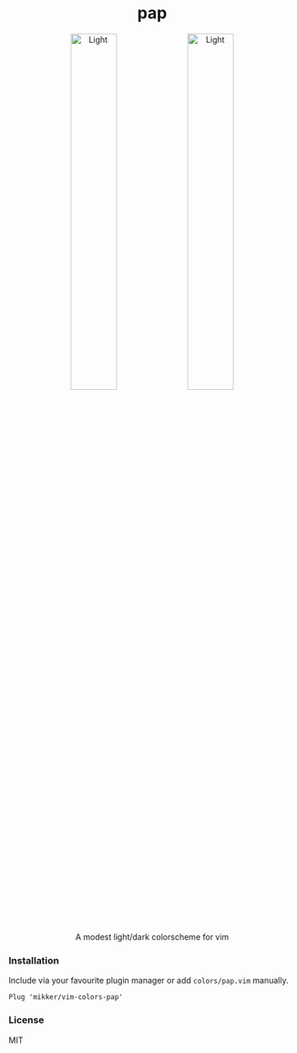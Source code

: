 <h1 align='center'>pap</h1>

<p align='center'>
  <img src='https://cdn.rawgit.com/mikker/vim-colors-pap/378c77f5/screenshots/light.png' alt='Light' width='40%' />
  <img src='https://cdn.rawgit.com/mikker/vim-colors-pap/378c77f5/screenshots/dark.png' alt='Light' width='40%' />
</p>

<p align='center'>A modest light/dark colorscheme for vim</p>

### Installation

Include via your favourite plugin manager or add `colors/pap.vim` manually.

```vim
Plug 'mikker/vim-colors-pap'
```

### License

MIT
